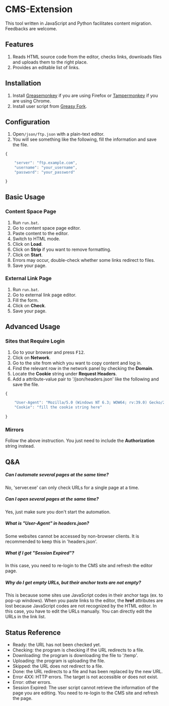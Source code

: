# CMS-Extension

This tool written in JavaScript and Python facilitates content migration. Feedbacks are welcome. 

## Features
1. Reads HTML source code from the editor, checks links, downloads files and uploads them to the right place.
2. Provides an editable list of links.

## Installation
1. Install <a href="https://addons.mozilla.org/en-us/firefox/addon/greasemonkey/">Greasemonkey</a> if you are using Firefox or <a href=
            "https://chrome.google.com/webstore/detail/tampermonkey/dhdgffkkebhmkfjojejmpbldmpobfkfo?hl=en">
                Tampermonkey</a> if you are using Chrome.
2. Install user script from <a href="https://greasyfork.org/en/scripts/11533-cms-extension">Greasy Fork<a>.

## Configuration
1. Open`/json/ftp.json` with a plain-text editor.
2. You will see something like the following, fill the information and save the file. 
```javascript
{

    "server": "ftp.example.com",
    "username": "your_username",
    "password": "your_password"

} 
```

## Basic Usage
### Content Space Page
1. Run `run.bat`.
2. Go to content space page editor.
3. Paste content to the editor.
4. Switch to HTML mode.
5. Click on <b>Load</b>.
6. Click on <b>Strip</b> if you want to remove formatting. 
7. Click on <b>Start</b>.
8. Errors may occur, double-check whether some links redirect to files. 
9. Save your page. 

### External Link Page
1. Run `run.bat`.
2. Go to external link page editor. 
3. Fill the form. 
4. Click on <b>Check</b>.
5. Save your page. 

## Advanced Usage
### Sites that Require Login
1. Go to your browser and press <kbd>F12</kbd>.
2. Click on <b>Network</b>.
3. Go to the site from which you want to copy content and log in. 
4. Find the relevant row in the network panel by checking the <b>Domain</b>.
5. Locate the <b>Cookie</b> string under <b>Request Headers</b>.
6. Add a attribute-value pair to '/json/headers.json' like the following and save the file.
```javascript
{

    "User-Agent": "Mozilla/5.0 (Windows NT 6.3; WOW64; rv:39.0) Gecko/20100101 Firefox/39.0",
    "Cookie": "fill the cookie string here"
    
}
```
### Mirrors
Follow the above instruction. You just need to include the <b>Authorization</b> string instead. 

## Q&A
##### Can I automate several pages at the same time? 
No, 'server.exe' can only check URLs for a single page at a time. 

##### Can I open several pages at the same time? 
Yes, just make sure you don't start the automation. 

##### What is "User-Agent" in headers.json?
Some websites cannot be accessed by non-browser clients. It is recommended to keep this in 'headers.json'.

##### What if I got "Session Expired"?
In this case, you need to re-login to the CMS site and refresh the editor page. 

##### Why do I get empty URLs, but their anchor texts are not empty?
This is because some sites use JavaScript codes in their anchor tags (ex. to pop-up windows). When you paste links to the editor, the <b>href</b> attributes are lost because JavaScript codes are not recognized by the HTML editor. In this case, you have to edit the URLs manually. You can directly edit the URLs in the link list. 

## Status Reference
* Ready: the URL has not been checked yet. 
* Checking: the program is checking if the URL redirects to a file. 
* Downloading: the program is downloading the file to '/temp'.
* Uploading: the program is uploading the file.
* Skipped: the URL does not redirect to a file.
* Done: the URL redirects to a file and has been replaced by the new URL. 
* Error 4XX: HTTP errors. The target is not accessible or does not exist. 
* Error: other errors. 
* Session Expired: The user script cannot retrieve the information of the page you are editing. You need to re-login to the CMS site and refresh the page. 
